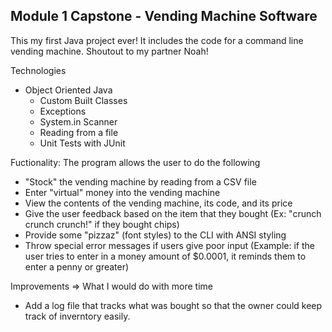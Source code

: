 ## Module 1 Capstone - Vending Machine Software

This my first Java project ever! It includes the code for a command line vending machine. Shoutout to my partner Noah! 

Technologies 
   - Object Oriented Java 
      - Custom Built Classes
      - Exceptions 
      - System.in Scanner 
      - Reading from a file
      - Unit Tests with JUnit

Fuctionality: 
The program allows the user to do the following 
   - "Stock" the vending machine by reading from a CSV file 
   - Enter "virtual" money into the vending machine 
   - View the contents of the vending machine, its code, and its price
   - Give the user feedback based on the item that they bought (Ex: "crunch crunch crunch!" if they bought chips)
   - Provide some "pizzaz" (font styles) to the CLI with ANSI styling 
   - Throw special error messages if users give poor input (Example: if the user tries to enter in a money amount of $0.0001, it reminds them to enter a penny or greater)
   
  Improvements => What I would do with more time 
   - Add a log file that tracks what was bought so that the owner could keep track of inverntory easily. 
